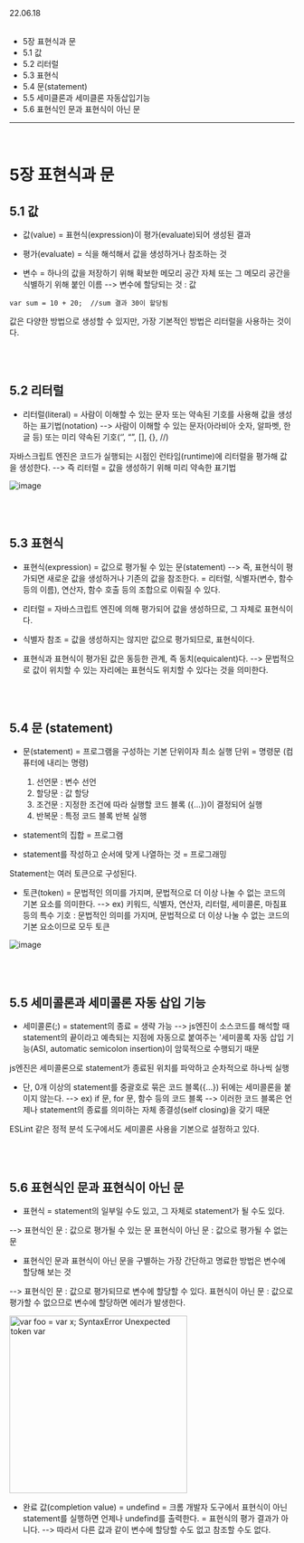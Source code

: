 22.06.18
<br/>
<br/>

- 5장 표현식과 문
- 5.1 값
- 5.2 리터럴
- 5.3 표현식
- 5.4 문(statement)
- 5.5 세미클론과 세미클론 자동삽입기능
- 5.6 표현식인 문과 표현식이 아닌 문
<hr/>
<br/>

# 5장 표현식과 문

## 5.1 값

- 값(value) = 표현식(expression)이 평가(evaluate)되어 생성된 결과
- 평가(evaluate) = 식을 해석해서 값을 생성하거나 참조하는 것

- 변수 = 하나의 값을 저장하기 위해 확보한 메모리 공간 자체
  또는 그 메모리 공간을 식별하기 위해 붙인 이름
  --> 변수에 할당되는 것 : 값

```
var sum = 10 + 20;	//sum 결과 30이 할당됨
```

값은 다양한 방법으로 생성할 수 있지만,
가장 기본적인 방법은 리터럴을 사용하는 것이다.

<br/>
<br/>

## 5.2 리터럴

- 리터럴(literal)
  = 사람이 이해할 수 있는 문자 또는 약속된 기호를 사용해 값을 생성하는 표기법(notation)
  --> 사람이 이해할 수 있는 문자(아라비아 숫자, 알파벳, 한글 등)
  또는 미리 약속된 기호(‘’, “”, [], {}, //)

자바스크립트 엔진은 코드가 실행되는 시점인 런타임(runtime)에 리터럴을 평가해 값을 생성한다.
--> 즉 리터럴 = 값을 생성하기 위해 미리 약속한 표기법

![image](https://user-images.githubusercontent.com/96029064/174474700-b7debf94-2809-4307-b563-913e81bb2d89.png)

<br/>
<br/>

## 5.3 표현식

- 표현식(expression)
  = 값으로 평가될 수 있는 문(statement)
  --> 즉, 표현식이 평가되면 새로운 값을 생성하거나 기존의 값을 참조한다.
  = 리터럴, 식별자(변수, 함수 등의 이름), 연산자, 함수 호출 등의 조합으로 이뤄질 수 있다.

- 리터럴 = 자바스크립트 엔진에 의해 평가되어 값을 생성하므로, 그 자체로 표현식이다.
- 식별자 참조 = 값을 생성하지는 않지만 값으로 평가되므로, 표현식이다.

- 표현식과 표현식이 평가된 값은 동등한 관계, 즉 동치(equicalent)다.
  --> 문법적으로 값이 위치할 수 있는 자리에는 표현식도 위치할 수 있다는 것을 의미한다.

<br/>
<br/>

## 5.4 문 (statement)

- 문(statement) = 프로그램을 구성하는 기본 단위이자 최소 실행 단위
  = 명령문 (컴퓨터에 내리는 명령)

  1.  선언문 : 변수 선언
  2.  할당문 : 값 할당
  3.  조건문 : 지정한 조건에 따라 실행할 코드 블록 ({...})이 결정되어 실행
  4.  반복문 : 특정 코드 블록 반복 실행

- statement의 집합 = 프로그램
- statement를 작성하고 순서에 맞게 나열하는 것 = 프로그래밍

Statement는 여러 토큰으로 구성된다.

- 토큰(token)
  = 문법적인 의미를 가지며, 문법적으로 더 이상 나눌 수 없는 코드의 기본 요소를 의미한다.
  --> ex) 키워드, 식별자, 연산자, 리터럴, 세미콜론, 마침표 등의 특수 기호
  : 문법적인 의미를 가지며,
  문법적으로 더 이상 나눌 수 없는 코드의 기본 요소이므로 모두 토큰

![image](https://user-images.githubusercontent.com/96029064/174474743-7627c7ea-e5e9-4779-8580-01fd460aca1e.png)

<br/>
<br/>

## 5.5 세미콜론과 세미콜론 자동 삽입 기능

- 세미콜론(;)
  = statement의 종료
  = 생략 가능
  --> js엔진이 소스코드를 해석할 때 statement의 끝이라고 예측되는 지점에
  자동으로 붙여주는 '세미콜록 자동 삽입 기능(ASI, automatic semicolon insertion)이
  암묵적으로 수행되기 때문

js엔진은 세미콜론으로 statement가 종료된 위치를 파악하고 순차적으로 하나씩 실행

- 단, 0개 이상의 statement를 중괄호로 묶은 코드 블록({…}) 뒤에는 세미콜론을 붙이지 않는다.
  --> ex) if 문, for 문, 함수 등의 코드 블록
  --> 이러한 코드 블록은 언제나 statement의 종료를 의미하는 자체 종결성(self closing)을 갖기 때문

ESLint 같은 정적 분석 도구에서도 세미콜론 사용을 기본으로 설정하고 있다.

<br/>
<br/>

## 5.6 표현식인 문과 표현식이 아닌 문

- 표현식 = statement의 일부일 수도 있고, 그 자체로 statement가 될 수도 있다.

--> 표현식인 문 : 값으로 평가될 수 있는 문
표현식이 아닌 문 : 값으로 평가될 수 없는 문

- 표현식인 문과 표현식이 아닌 문을 구별하는 가장 간단하고 명료한 방법은 변수에 할당해 보는 것

--> 표현식인 문 : 값으로 평가되므로 변수에 할당할 수 있다.
표현식이 아닌 문 : 값으로 평가할 수 없으므로 변수에 할당하면 에러가 발생한다.

<img width="314" alt="var foo = var x;  SyntaxError Unexpected token var" src="https://user-images.githubusercontent.com/96029064/174474755-8c6f3944-2b24-41f8-b8fe-f4448b2d1ead.png">

- 완료 값(completion value)
  = undefind
  = 크롬 개발자 도구에서 표현식이 아닌 statement를 실행하면 언제나 undefind를 출력한다.
  = 표현식의 평가 결과가 아니다.
  --> 따라서 다른 값과 같이 변수에 할당할 수도 없고 참조할 수도 없다.
